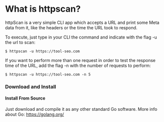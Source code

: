 # What is httpscan?

httpScan is a very simple CLI app which accepts a URL and print some Meta data from it, like the headers or the time the URL took to respond.

To execute, just type in your CLI the command and indicate with the flag -u the url to scan: 

```
$ httpscan -u https://tool-seo.com
```

If you want to perform more than one request in order to test the response time of the URL, add the flag -n with the number of requests to perform:

```
$ httpscan -u https://tool-seo.com -n 5
```

### Download and Install

#### Install From Source

Just download and compile it as any other standard Go software. More info about Go: https://golang.org/
